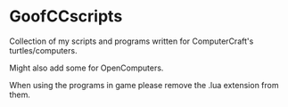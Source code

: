 # GoofCCscripts

Collection of my scripts and programs written for ComputerCraft's turtles/computers.

Might also add some for OpenComputers.

When using the programs in game please remove the .lua extension from them.
